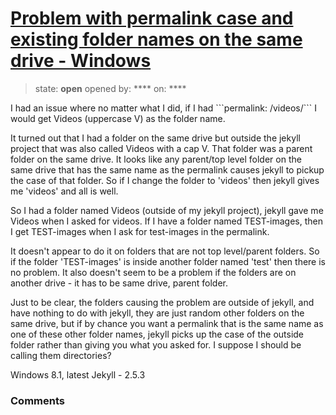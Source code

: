 # [Problem with permalink case and existing folder names on the same drive - Windows](https://github.com/jekyll/jekyll-help/issues/250)

> state: **open** opened by: **** on: ****

I had an issue where no matter what I did, if I had &#x60;&#x60;&#x60;permalink: /videos/&#x60;&#x60;&#x60; I would get Videos (uppercase V) as the folder name.

It turned out that I had a folder on the same drive but outside the jekyll project that was also called Videos with a cap V. That folder was a parent folder on the same drive. It looks like any parent/top level folder on the same drive that has the same name as the permalink causes jekyll to pickup the case of that folder. So if I change the folder to &#x27;videos&#x27; then jekyll gives me &#x27;videos&#x27; and all is well. 

So I had a folder named Videos (outside of my jekyll project), jekyll gave me Videos when I asked for videos.
If I have a folder named TEST-images, then I get TEST-images when I ask for test-images in the permalink.

It doesn&#x27;t appear to do it on folders that are not top level/parent folders. So if the folder &#x27;TEST-images&#x27; is inside another folder named &#x27;test&#x27; then there is no problem. It also doesn&#x27;t seem to be a problem if the folders are on another drive - it has to be same drive, parent folder.

Just to be clear, the folders causing the problem are outside of jekyll, and have nothing to do with jekyll, they are just random other folders on the same drive, but if by chance you want a permalink that is the same name as one of these other folder names, jekyll picks up the case of the outside folder rather than giving you what you asked for. I suppose I should be calling them directories?

Windows 8.1, latest Jekyll - 2.5.3

### Comments

